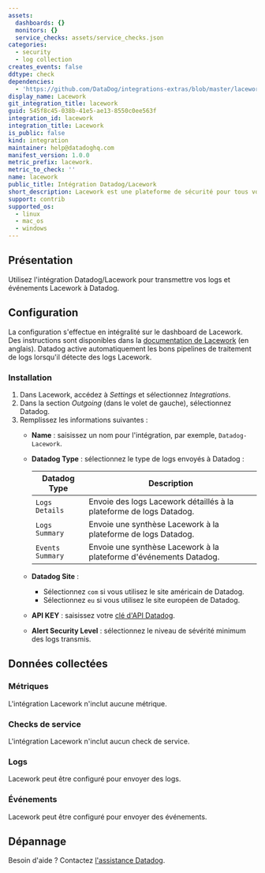 ```yaml
---
assets:
  dashboards: {}
  monitors: {}
  service_checks: assets/service_checks.json
categories:
  - security
  - log collection
creates_events: false
ddtype: check
dependencies:
  - 'https://github.com/DataDog/integrations-extras/blob/master/lacework/README.md'
display_name: Lacework
git_integration_title: lacework
guid: 545f8c45-038b-41e5-ae13-8550c0ee563f
integration_id: lacework
integration_title: Lacework
is_public: false
kind: integration
maintainer: help@datadoghq.com
manifest_version: 1.0.0
metric_prefix: lacework.
metric_to_check: ''
name: lacework
public_title: Intégration Datadog/Lacework
short_description: Lacework est une plateforme de sécurité pour tous vos environnements cloud.
support: contrib
supported_os:
  - linux
  - mac_os
  - windows
---
```

## Présentation

Utilisez l'intégration Datadog/Lacework pour transmettre vos logs et événements Lacework à Datadog.

## Configuration

La configuration s'effectue en intégralité sur le dashboard de Lacework. Des instructions sont disponibles dans la [documentation de Lacework][2] (en anglais). Datadog active automatiquement les bons pipelines de traitement de logs lorsqu'il détecte des logs Lacework.

### Installation

1. Dans Lacework, accédez à *Settings* et sélectionnez *Integrations*.
2. Dans la section *Outgoing* (dans le volet de gauche), sélectionnez Datadog.
3. Remplissez les informations suivantes :
    * **Name** : saisissez un nom pour l'intégration, par exemple, `Datadog-Lacework`.
    * **Datadog Type** : sélectionnez le type de logs envoyés à Datadog :

        | Datadog Type       | Description                                                |
        | ------------------ | -------------------------------------------------------    |
        | `Logs Details`     | Envoie des logs Lacework détaillés à la plateforme de logs Datadog. |
        | `Logs Summary`     | Envoie une synthèse Lacework à la plateforme de logs Datadog.     |
        | `Events Summary`   | Envoie une synthèse Lacework à la plateforme d'événements Datadog.   |

    * **Datadog Site** :
        * Sélectionnez `com` si vous utilisez le site américain de Datadog.
        * Sélectionnez `eu` si vous utilisez le site européen de Datadog.
    * **API KEY** : saisissez votre [clé d'API Datadog][3].
    * **Alert Security Level** : sélectionnez le niveau de sévérité minimum des logs transmis.

## Données collectées

### Métriques

L'intégration Lacework n'inclut aucune métrique.

### Checks de service

L'intégration Lacework n'inclut aucun check de service.

### Logs

Lacework peut être configuré pour envoyer des logs.

### Événements

Lacework peut être configuré pour envoyer des événements.

## Dépannage

Besoin d'aide ? Contactez [l'assistance Datadog][7].

[1]: https://docs.datadoghq.com/fr/integrations/lacework/
[2]: https://www.lacework.com/datadog/
[3]: https://app.datadoghq.com/account/settings#api
[7]: https://docs.datadoghq.com/fr/help


